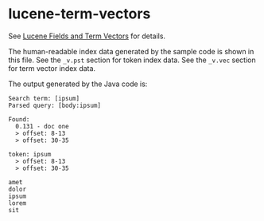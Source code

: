 # lucene-term-vectors

See [Lucene Fields and Term Vectors](https://northcoder.com/post/lucene-fields-and-term-vectors/) for details.

The human-readable index data generated by the sample code is shown in this file. See the `_v.pst` section for token index data. See the `_v.vec` section for term vector index data.

The output generated by the Java code is:

```
Search term: [ipsum]
Parsed query: [body:ipsum]

Found:
  0.131 - doc one   
  > offset: 8-13
  > offset: 30-35

token: ipsum
  > offset: 8-13
  > offset: 30-35

amet
dolor
ipsum
lorem
sit
```